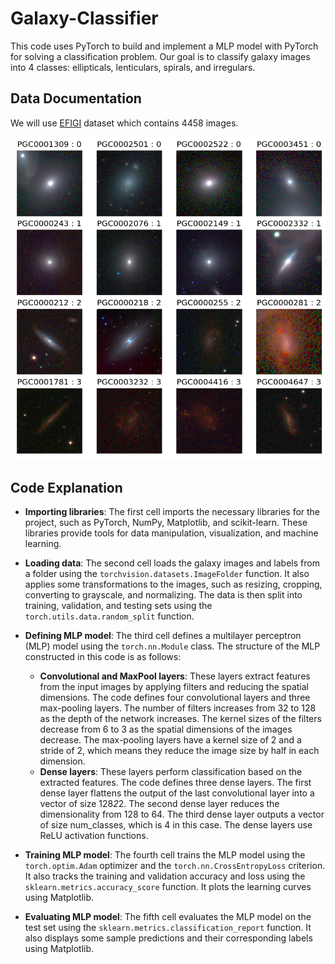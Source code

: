 # Galaxy-Classifier
This code uses PyTorch to build and implement a MLP model with PyTorch for solving a classification problem. Our goal is to classify galaxy images into 4 classes: ellipticals, lenticulars, spirals, and irregulars.

## Data Documentation
We will use [EFIGI](https://www.astromatic.net/projects/efigi/) dataset which contains 4458 images.

![sample galaxies](/sam.png)
## Code Explanation

- **Importing libraries**: The first cell imports the necessary libraries for the project, such as PyTorch, NumPy, Matplotlib, and scikit-learn. These libraries provide tools for data manipulation, visualization, and machine learning.
- **Loading data**: The second cell loads the galaxy images and labels from a folder using the `torchvision.datasets.ImageFolder` function. It also applies some transformations to the images, such as resizing, cropping, converting to grayscale, and normalizing. The data is then split into training, validation, and testing sets using the `torch.utils.data.random_split` function.
- **Defining MLP model**: The third cell defines a multilayer perceptron (MLP) model using the `torch.nn.Module` class.
The structure of the MLP constructed in this code is as follows:

    - **Convolutional and MaxPool layers**: These layers extract features from the input images by applying filters and reducing the spatial dimensions. The code defines four convolutional layers and three max-pooling layers. The number of filters increases from 32 to 128 as the depth of the network increases. The kernel sizes of the filters decrease from 6 to 3 as the spatial dimensions of the images decrease. The max-pooling layers have a kernel size of 2 and a stride of 2, which means they reduce the image size by half in each dimension.
    - **Dense layers**: These layers perform classification based on the extracted features. The code defines three dense layers. The first dense layer flattens the output of the last convolutional layer into a vector of size 128*2*2. The second dense layer reduces the dimensionality from 128 to 64. The third dense layer outputs a vector of size num_classes, which is 4 in this case. The dense layers use ReLU activation functions.
- **Training MLP model**: The fourth cell trains the MLP model using the `torch.optim.Adam` optimizer and the `torch.nn.CrossEntropyLoss` criterion. It also tracks the training and validation accuracy and loss using the `sklearn.metrics.accuracy_score` function. It plots the learning curves using Matplotlib.
- **Evaluating MLP model**: The fifth cell evaluates the MLP model on the test set using the `sklearn.metrics.classification_report` function. It also displays some sample predictions and their corresponding labels using Matplotlib.

